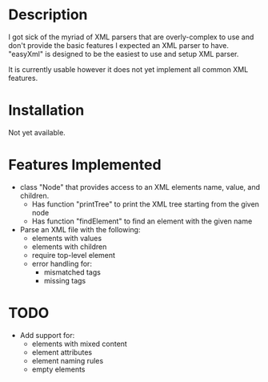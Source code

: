 # Description

I got sick of the myriad of XML parsers that are overly-complex to use and don't provide the basic features I expected an XML parser to have. "easyXml" is designed to be the easiest to use and setup XML parser.

It is currently usable however it does not yet implement all common  XML features.

# Installation

Not yet available.

# Features Implemented
  * class "Node" that provides access to an XML elements name, value, and children.
    * Has function "printTree" to print the XML tree starting from the given node
    * Has function "findElement" to find an element with the given name
  * Parse an XML file with the following:
    * elements with values
    * elements with children
    * require top-level element
    * error handling for:
      * mismatched tags
      * missing tags

# TODO
  * Add support for:
    * elements with mixed content
    * element attributes
    * element naming rules
    * empty elements
  

